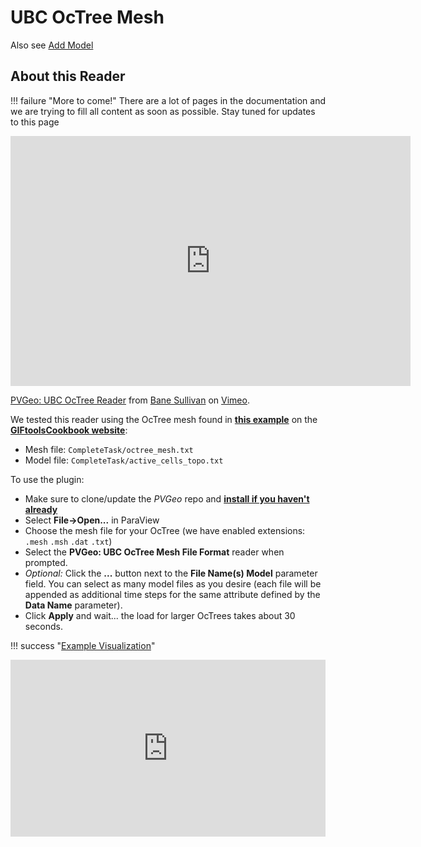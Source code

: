 # UBC OcTree Mesh

Also see [Add Model](add-model.md)

## About this Reader
!!! failure "More to come!"
    There are a lot of pages in the documentation and we are trying to fill all content as soon as possible. Stay tuned for updates to this page

<!--- TODO --->

<iframe src="https://player.vimeo.com/video/281726394" width="640" height="400" frameborder="0" webkitallowfullscreen mozallowfullscreen allowfullscreen></iframe>
<p><a href="https://vimeo.com/281726394">PVGeo: UBC OcTree Reader</a> from <a href="https://vimeo.com/user82050125">Bane Sullivan</a> on <a href="https://vimeo.com">Vimeo</a>.</p>

We tested this reader using the OcTree mesh found in [**this example**](http://giftoolscookbook.readthedocs.io/en/latest/content/AtoZ/DCIP/index.html) on the [**GIFtoolsCookbook website**](http://giftoolscookbook.readthedocs.io/en/latest/index.html):

- Mesh file: `CompleteTask/octree_mesh.txt`
- Model file: `CompleteTask/active_cells_topo.txt`

To use the plugin:

- Make sure to clone/update the *PVGeo* repo and [**install if you haven't already**](../../overview/getting-started.md)
- Select **File->Open...** in ParaView
- Choose the mesh file for your OcTree (we have enabled extensions: `.mesh` `.msh` `.dat` `.txt`)
- Select the **PVGeo: UBC OcTree Mesh File Format** reader when prompted.
- *Optional:* Click the **...** button next to the **File Name(s) Model** parameter field. You can select as many model files as you desire (each file will be appended as additional time steps for the same attribute defined by the **Data Name** parameter).
- Click **Apply** and wait... the load for larger OcTrees takes about 30 seconds.

!!! success "[Example Visualization](http://viewer.pvgeo.org/?fileURL=https://dl.dropbox.com/s/qybpnsn11lghnq9/OcTree.vtkjs?dl=0)"
    <div style="position: relative; padding-bottom: 56.25%; height: 0; overflow: hidden; max-width: 100%; height: auto;">
            <iframe src="http://viewer.pvgeo.org/?fileURL=https://dl.dropbox.com/s/qybpnsn11lghnq9/OcTree.vtkjs?dl=0" frameborder="0" allowfullscreen style="position: absolute; top: 0; left: 0; width: 100%; height: 100%;"></iframe>
    </div>
